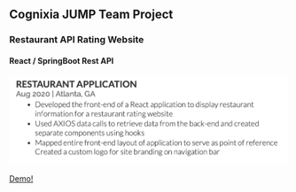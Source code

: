 
<div>
        <h2> Cognixia JUMP Team Project</h2> 
        <h3>Restaurant API Rating Website</h3>
        <h4> React / SpringBoot Rest API</h4>
</div>


<!-- [Link](url) and  -->

![Image](images/restaurant-app-screenshot.png)

<div><a href="https://www.youtube.com/watch?v=dwS9b3YqnFs">Demo!</a></div>


